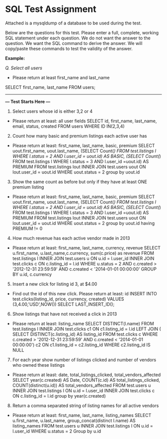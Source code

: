# SQL Test Assignment

Attached is a mysqldump of a database to be used during the test.

Below are the questions for this test. Please enter a full, complete, working SQL statement under each question. We do not want the answer to the question. We want the SQL command to derive the answer. We will copy/paste these commands to test the validity of the answer.

**Example:**

_Q. Select all users_

- Please return at least first_name and last_name

SELECT first_name, last_name FROM users;


------

**— Test Starts Here —**

1. Select users whose id is either 3,2 or 4
- Please return at least: all user fields
SELECT id, first_name, last_name, email, status, created
FROM users
WHERE ID IN(2,3,4)

2. Count how many basic and premium listings each active user has
- Please return at least: first_name, last_name, basic, premium
SELECT uout.first_name, uout.last_name, (SELECT Count(*) FROM
test.listings l
WHERE l.status = 2 AND l.user_id = uout.id) AS BASIC, 
(SELECT Count(*) FROM
test.listings l
WHERE l.status = 3 AND l.user_id =uout.id) AS PREMIUM 
FROM test.listings lout
INNER JOIN test.users uout
ON lout.user_id = uout.id 
WHERE uout.status = 2
group by uout.id


3. Show the same count as before but only if they have at least ONE premium listing
- Please return at least: first_name, last_name, basic, premium
SELECT uout.first_name, uout.last_name, (SELECT Count(*) FROM
test.listings l
WHERE l.status = 2 AND l.user_id = uout.id) AS BASIC, 
(SELECT Count(*) FROM
test.listings l
WHERE l.status = 3 AND l.user_id =uout.id) AS PREMIUM 
FROM test.listings lout
INNER JOIN test.users uout
ON lout.user_id = uout.id 
WHERE uout.status = 2
group by uout.id
having PREMIUM != 0

4. How much revenue has each active vendor made in 2013
- Please return at least: first_name, last_name, currency, revenue
SELECT u.first_name, u.last_name,c.currency, sum(c.price) as revenue FROM
test.listings l
INNER JOIN test.users u
ON u.id = l.user_id
INNER JOIN test.clicks c
ON c.listing_id = l.id
WHERE u.status = 2 AND c.created > '2012-12-31 23:59:59' AND c.created < '2014-01-01 00:00:00'
GROUP BY u.id, c.currency

5. Insert a new click for listing id 3, at $4.00
- Find out the id of this new click. Please return at least: id
INSERT INTO test.clicks(listing_id, price, currency, created) VALUES (3,4.00,'USD',NOW())
SELECT LAST_INSERT_ID();

6. Show listings that have not received a click in 2013
- Please return at least: listing_name
SELECT DISTINCT(l.name)
FROM test.listings l
INNER JOIN test.clicks c1
ON c1.listing_id = l.id
LEFT JOIN (
SELECT DISTINCT(c.listing_id) AS listing_id
FROM test.clicks c
WHERE c.created > '2012-12-31 23:59:59' AND c.created < '2014-01-01 00:00:00') c2
ON c1.listing_id = c2.listing_id
WHERE c2.listing_id IS NULL

7. For each year show number of listings clicked and number of vendors who owned these listings
- Please return at least: date, total_listings_clicked, total_vendors_affected
SELECT year(c.created) AS Date, COUNT(c.id) AS total_listings_clicked, COUNT(distinct(u.id)) AS total_vendors_affected
FROM test.users u
INNER JOIN test.listings l
ON u.id = l.user_id
INNER JOIN test.clicks c
ON c.listing_id = l.id
group by year(c.created)

8. Return a comma separated string of listing names for all active vendors
- Please return at least: first_name, last_name, listing_names
SELECT u.first_name, u.last_name, group_concat(distinct l.name) AS listing_names
FROM test.users u
INNER JOIN test.listings l
ON u.id = l.user_id
WHERE u.status = 2
Group by u.id